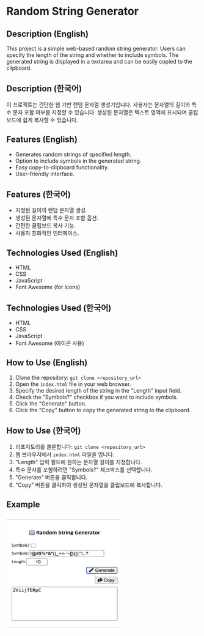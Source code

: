 # Random String Generator

## Description (English)

This project is a simple web-based random string generator. Users can specify the length of the string and whether to include symbols. The generated string is displayed in a textarea and can be easily copied to the clipboard.

## Description (한국어)

이 프로젝트는 간단한 웹 기반 랜덤 문자열 생성기입니다. 사용자는 문자열의 길이와 특수 문자 포함 여부를 지정할 수 있습니다. 생성된 문자열은 텍스트 영역에 표시되며 클립보드에 쉽게 복사할 수 있습니다.

## Features (English)

*   Generates random strings of specified length.
*   Option to include symbols in the generated string.
*   Easy copy-to-clipboard functionality.
*   User-friendly interface.

## Features (한국어)

*   지정된 길이의 랜덤 문자열 생성.
*   생성된 문자열에 특수 문자 포함 옵션.
*   간편한 클립보드 복사 기능.
*   사용자 친화적인 인터페이스.

## Technologies Used (English)

*   HTML
*   CSS
*   JavaScript
*   Font Awesome (for icons)

## Technologies Used (한국어)

*   HTML
*   CSS
*   JavaScript
*   Font Awesome (아이콘 사용)

## How to Use (English)

1.  Clone the repository: `git clone <repository_url>`
2.  Open the `index.html` file in your web browser.
3.  Specify the desired length of the string in the "Length" input field.
4.  Check the "Symbols?" checkbox if you want to include symbols.
5.  Click the "Generate" button.
6.  Click the "Copy" button to copy the generated string to the clipboard.

## How to Use (한국어)

1.  리포지토리를 클론합니다: `git clone <repository_url>`
2.  웹 브라우저에서 `index.html` 파일을 엽니다.
3.  "Length" 입력 필드에 원하는 문자열 길이를 지정합니다.
4.  특수 문자를 포함하려면 "Symbols?" 체크박스를 선택합니다.
5.  "Generate" 버튼을 클릭합니다.
6.  "Copy" 버튼을 클릭하여 생성된 문자열을 클립보드에 복사합니다.

## Example

<img src="screenshot/image.png" width="300" height="300">
